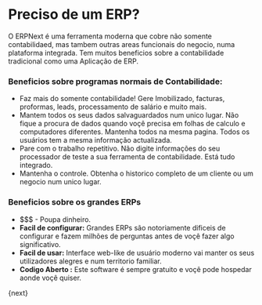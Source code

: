<!-- add-breadcrumbs -->
# Preciso de um ERP?

O ERPNext é uma ferramenta moderna que cobre não somente contabilidaed, mas tambem outras areas
funcionais do negocio, numa plataforma integrada. Tem muitos beneficios sobre a contabilidade tradicional
como uma Aplicação de ERP.

### Beneficios sobre programas normais de Contabilidade:

  * Faz mais do somente contabilidade! Gere Imobilizado, facturas, proformas, leads, processamento de salário e muito mais.
  * Mantem todos os seus dados salvaguardados num unico lugar. Não fique a procura de dados quando voçê precisa em folhas de calculo e computadores diferentes. Mantenha todos na mesma pagina. Todos os usuários tem a mesma informação actualizada.
  * Pare com o trabalho repetitivo. Não digite informações do seu processador de teste a sua ferramenta de contabilidade. Está tudo integrado.
  * Mantenha o controle. Obtenha o historico completo de um cliente ou um negocio num unico lugar.

### Beneficios sobre os grandes ERPs

  * $$$ - Poupa dinheiro.
  * **Facil de configurar:** Grandes ERPs são notoriamente dificeis de configurar e fazem milhões de perguntas antes de voçê fazer algo significativo.
  * **Facil de usar:** Interface web-like de usuário moderno vai manter os seus utilizadores alegres e num territorio familiar.
  * **Codigo Aberto :** Este software é sempre gratuito e voçê pode hospedar aonde voçê quiser.

{next}
